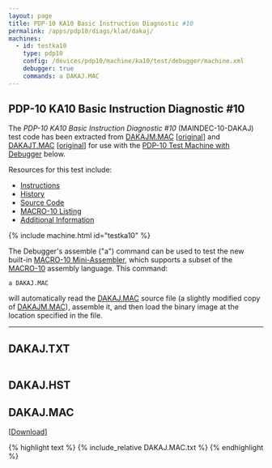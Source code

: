 ```yaml
---
layout: page
title: PDP-10 KA10 Basic Instruction Diagnostic #10
permalink: /apps/pdp10/diags/klad/dakaj/
machines:
  - id: testka10
    type: pdp10
    config: /devices/pdp10/machine/ka10/test/debugger/machine.xml
    debugger: true
    commands: a DAKAJ.MAC
---
```


PDP-10 KA10 Basic Instruction Diagnostic #10
--------------------------------------------

The *PDP-10 KA10 Basic Instruction Diagnostic #10* (MAINDEC-10-DAKAJ) test code has been extracted from
[DAKAJM.MAC](DAKAJM.MAC.txt) [[original](http://pdp-10.trailing-edge.com/klad_sources/01/klad.sources/dakajm.mac.html)] and
[DAKAJT.MAC](DAKAJT.MAC.txt) [[original](http://pdp-10.trailing-edge.com/klad_sources/01/klad.sources/dakajt.mac.html)]
for use with the [PDP-10 Test Machine with Debugger](/devices/pdp10/machine/ka10/test/debugger/) below.

Resources for this test include:

- [Instructions](#dakajtxt)
- [History](#dakajhst)
- [Source Code](#dakajmac)
- [MACRO-10 Listing](DAKAJ.LST.txt)
- [Additional Information](http://archive.pcjs.org/apps/pdp10/diags/klad/dakaj/DAKAJ.SEQ.txt)

{% include machine.html id="testka10" %}

The Debugger's assemble ("a") command can be used to test the new built-in
[MACRO-10 Mini-Assembler](/modules/pdp10/lib/macro10.js), which supports a subset
of the [MACRO-10](http://archive.pcjs.org/pubs/dec/pdp10/tops10/02_1973AsmRef_macro.pdf) assembly language.
This command:

	a DAKAJ.MAC

will automatically read the [DAKAJ.MAC](DAKAJ.MAC.txt) source file (a slightly modified copy of [DAKAJM.MAC](DAKAJM.MAC.txt)),
assemble it, and then load the binary image at the location specified in the file.

---

DAKAJ.TXT
---------

```
```

DAKAJ.HST
---------


DAKAJ.MAC
---------

[[Download](DAKAJ.MAC.txt)]
 
{% highlight text %}
{% include_relative DAKAJ.MAC.txt %}
{% endhighlight %}
